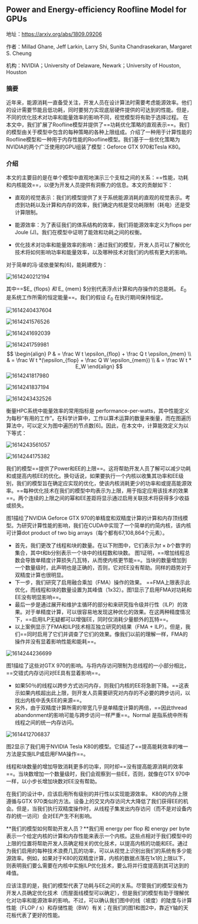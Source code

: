## Power and Energy-efficiency Roofline Model for GPUs

地址：https://arxiv.org/abs/1809.09206

作者：Millad Ghane, Jeff Larkin, Larry Shi, Sunita Chandrasekaran, Margaret S. Cheung

机构：NVIDIA；University of Delaware, Newark；University of Houston, Houston



### 摘要

近年来，能源消耗一直备受关注，开发人员在设计算法时需要考虑能源效率。他们的设计需要节能且低功耗，同时要努力实现底层硬件提供的可达到的性能。但是，不同的优化技术对功率和能量效率的影响不同，视觉模型将有助于选择过程。
在本文中，我们扩展了Roofline模型并提供了==功耗优化策略的直观表示==。我们的模型由关于模型中包含的每种策略的各种上限组成。介绍了一种用于计算性能的Roofline模型和一种用于内存性能的Roofline模型。我们基于一些优化策略为NVIDIA的两个广泛使用的GPU组装了模型：Geforce GTX 970和Tesla K80。



### 介绍

本文的主要目的是在单个模型中直观地演示三个支柱之间的关系：==性能，功耗和内核能效==，以便为开发人员提供有洞察力的信息。本文的贡献如下：

- 直观的视觉表示：我们的模型提供了关于系统能源消耗的直观的视觉表示。考虑到功耗以及计算和内存的效率，我们确定内核是受功耗限制（耗电）还是受计算限制。

- 能源效率：为了表征我们的体系结构的效率，我们将能源效率定义为flops per Joule (J)。我们在模型中证明了能效和功耗之间的权衡。

- 优化技术对功率和能量效率的影响：通过我们的模型，开发人员可以了解优化技术将如何影响功率和能量效率，以及哪种技术对我们的内核有更大的影响。

对于简单的冯·诺依曼架构[6]，能耗建模为：

![1614240212194](D:\Notes\raw_images\1614240212194.png)

其中==$E_ {flops} $和$ E_ {mem} $分别代表浮点计算和内存操作的总能耗。 $E_0$ 是系统工作所需的恒定能量==。我们的假设 $E_0$ 在执行期间保持恒定。 

![1614240437604](D:\Notes\raw_images\1614240437604.png)

![1614241576526](D:\Notes\raw_images\1614241576526.png)

![1614241692039](D:\Notes\raw_images\1614241692039.png)

![1614241759981](D:\Notes\raw_images\1614241759981.png)
$$
\begin{align}
P & = \frac W t \epsilon_{flop} + \frac Q t \epsilon_{mem} \\
& =  \frac W t *(\epsilon_{flop} + \frac Q W \epsilon_{mem}) \\
& = \frac W t * E_W 
\end{align}
$$
![1614241817980](D:\Notes\raw_images\1614241817980.png)

![1614241837194](D:\Notes\raw_images\1614241837194.png)

![1614243432526](D:\Notes\raw_images\1614243432526.png)

衡量HPC系统中能量效率的常用指标是 performance-per-watts，其中性能定义为每秒“有用的工作”。在科学计算中，工作以算术运算的数量来衡量，而在图遍历算法中，可以定义为图中遍历的节点数[6]。因此，在本文中，计算能效定义为以下等式：

![1614243561057](D:\Notes\raw_images\1614243561057.png)

![1614244175382](D:\Notes\raw_images\1614244175382.png)

我们的模型==提供了Power和EE的上限==。这将帮助开发人员了解可以减少功耗和或提高内核EE的优化。换句话说，如果要执行一个内核以收集其功率和EE级别，我们的模型旨在确定应实现的优化，使该内核消耗更少的功率和或提高能源效率。==每种优化技术在我们的模型中均表示为上限，用于指定应用该技术的效果==。两个连续的上限之间的幂和EE差距将显示通过启用关联技术将获得多少收益或损失。

图1描绘了NVIDIA Geforce GTX 970的单精度和双精度计算的计算和内存顶线模型。为研究计算性能的影响，我们在CUDA中实现了一个简单的约简内核，该内核可计算dot product of two big arrays（每个都有67,108,864个元素）。

- 首先，我们更改了线程和块的数量。在以下附图中，它们表示为$t \times b$个数字的集合，其中t和b分别表示一个块中的线程数和块数。 图1证明，==增加线程总数会导致单精度计算损失几瓦特，从而使内核更节能==。当块的数量增加到一个数量级时，此声明也是正确的，否则，它对EE没有帮助。同样的趋势对于双精度计算也很明显。
- 下一步，我们研究了启用融合乘加（FMA）操作的效果。 ==FMA上限表示此优化，而线程和块的数量设置为其峰值（1x32）。图1显示了启用FMA对功耗和EE没有明显影响==。  
- 最后一步是通过展开和维护主循环的部分和来研究指令级并行性（ILP）的效果。对于单精度计算，可以很容易地发现这种优化的效果。在这两种精度情况下，==启用ILP无疑都可以增强EE，同时仅消耗少量额外的瓦特==。
- 以上案例显示了FMA和ILP技术相互独立研究的结果（FMA + ILP）。但是，我们==同时启用了它们并调查了它们的效果。像我们以前的理解一样，FMA的操作并没有显着影响性能和能耗==。

![1614244236699](D:\Notes\raw_images\1614244236699.png)

图1描绘了这些对GTX 970的影响。与将内存访问限制为总线程的一小部分相比，==交错式内存访问对EE具有显着影响==。

- 如果50％的线程以跨步方式访问内存，则我们内核的EE将急剧下降。==这表示如果内核超出此上限，则开发人员需要研究对内存的不必要的跨步访问，以找出内核中丢失EE的来源==。
- 另外，由于双精度计算所需的带宽几乎是单精度计算的两倍，==因此thread abandonment的影响可能与跨步访问一样严重==。Normal 是指系统中所有线程之间的统一内存访问。

![1614412706837](D:\Notes\raw_images\1614412706837.png)


图2显示了我们用于NVIDIA Tesla K80的模型。它描述了==提高能耗效率的唯一方法是实施ILP或启用FMA操作==。

线程和块数量的增加导致消耗更多的功率，同时却==没有提高能源消耗的效率==。当块数增加一个数量级时，我们会观察到一些EE，否则，就像在GTX 970中一样，以小步长增加块数对EE没有帮助。

在我们的设计中，应该启用所有级别的并行性以实现能源效率。 K80的内存上限遵循与GTX 970类似的方法。设备上的交叉内存访问大大降低了我们获得EE的机会。但是，当我们执行双精度操作时，从线程子集发出内存访问（而不是对设备内存的统一访问）会对EE产生不利影响。

**我们的模型如何帮助开发人员？**我们用 energy per flop 和 energy per byte 表示一个给定内核的计算和内存性能来表示一个内核。这些点相对于我们模型中的上限的位置将帮助开发人员确定相关的优化技术，以提高内核的功能和EE。通过为我们启用的每种技术浪费几瓦的功率，可以从视觉上识别出我们的系统有多少能源效率。例如，如果对于K80的双精度计算，内核的数据点落在1x1的上限以下，则表明我们要么需要在内核中实施ILP优化技术，要么将并行度提高到其可达到的峰值。

应该注意的是，我们的模型代表了功耗与EE之间的关系。尽管我们的模型没有为开发人员确定优化技术（而屋面线模型可以确定），但是我们的模型有助于理解优化对功率和能源效率的影响。不过，可以确认我们图中的线（坡度）的陡度与计算性能（FLOP / s）和存储性能（BW）有关；在我们的图1和图2中，靠近Y轴的天花板代表了更好的性能。


